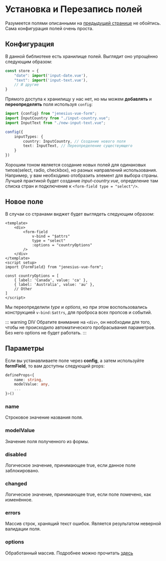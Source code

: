 # Установка и Перезапись полей

Разумеется полями описанными на [предыдущей странице](./form-fields) не обойтись. Сама конфигурация полей очень проста.

## Конфигурация

В данной библиотеке есть хранилище полей. Выглядит оно упрощённо следующим образом:

```ts
const store = {
    "date": import('input-date.vue'),
    "text": import('input-text.vue'),
    // И другие
}
```
Прямого доступа к хранилищу у нас нет, но мы можем **добавлять** и **переопределять** поля используя `config`:

```ts
import {config} from "jenesius-vue-form";
import InputCountry from "./input-country.vue";
import InputText from "./new-input-text.vue";

config({
    inputTypes: {
        country: InputCountry, // Создание нового поля
        text: InputText, // Переопределение существующего
    }
})
```

Хорошим тоном является создание новых полей для одинаковых типов(select, radio, checkbox), но разных направлений
использования. Например, у вам необходимо отобразить элемент для выбора страны. Лучшей практикой будет создание
*input-country.vue*, определение там списка стран и подключение к `<form-field type = "select"/>`. 

## Новое поле

В случаи со странами виджет будет выглядеть следующим образом:

```vue
<template>
	<div>
		<form-field
            v-bind = "$attrs"
			type = "select"
            :options = "countryOptions"
        />
	</div>
</template>
<script setup>
import {FormField} from "jenesius-vue-form";

const countryOptions = [
	{ label: 'Canada', value: 'ca' },
	{ label: 'Australia', value: 'au' },
    // Other
]
</script>
```

Мы переопределили *type* и *options*, но при этом воспользовались конструкцией `v-bind:$attrs`, для проброса всех
пропсов и событий.

::: warning DIV
Обратите внимание на `<div>`, он необходим для того, чтобы не происходило автоматического пробрасывания параметров. Без
него options не будет работать.
:::

## Параметры

Если вы устанавливаете поле через **config**, а затем используйте **formField**, то вам доступны следующий props:

```ts
defineProps<{
	name: string,
    modelValue: any,
    ...
}>()
```

### name
Строковое значение названия поля.

### modelValue
Значение поля полученного из формы.

### disabled
Логическое значение, принимающее true, если данное поле заблокировано.

### changed
Логическое значение, принимающее true, если поле помечено, как изменённое.

### errors
Массив строк, хранящий текст ошибок. Является результатом неверной валидации поля.

### options
Обработанный массив. Подробнее можно прочитать [здесь](./form-fields#select)
